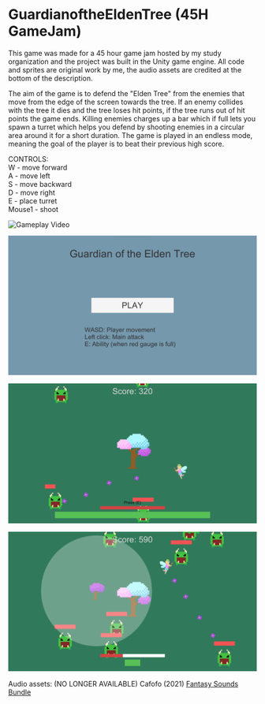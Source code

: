 # GuardianoftheEldenTree (45H GameJam)
This game was made for a 45 hour game jam hosted by my study organization and the project was built in the Unity game engine. All code and sprites are original work by me, the audio assets are credited at the bottom of the description.

The aim of the game is to defend the "Elden Tree" from the enemies that move from the edge of the screen towards the tree. If an enemy collides with the tree it dies and the tree loses hit points, if the tree runs out of hit points the game ends. Killing enemies charges up a bar which if full lets you spawn a turret which helps you defend by shooting enemies in a circular area around it for a short duration. The game is played in an endless mode, meaning the goal of the player is to beat their previous high score.

CONTROLS:  
W - move forward  
A - move left  
S - move backward  
D - move right  
E - place turret  
Mouse1 - shoot

![Gameplay Video](https://youtu.be/U9Kjox95Aug)

![Main Menu Image](ScreenShots/MainMenu.png?raw=true)

![Gameplay Image 1](ScreenShots/GamePlay2.png?raw=true)

![Gameplay Image 2](ScreenShots/GamePlay1.png?raw=true)


Audio assets: (NO LONGER AVAILABLE) Cafofo (2021) [Fantasy Sounds Bundle](https://assetstore.unity.com/?q=fantasy%20sounds%20bundle&orderBy=1](https://assetstore.unity.com/packages/audio/sound-fx/fantasy-sounds-bundle-193760)https://assetstore.unity.com/packages/audio/sound-fx/fantasy-sounds-bundle-193760)
